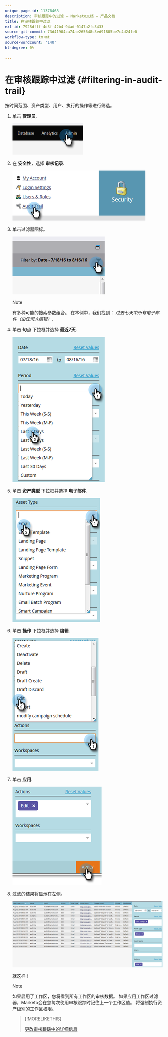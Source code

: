 ```yaml
---
unique-page-id: 11378468
description: 审核跟踪中的过滤 — Marketo文档 — 产品文档
title: 在审核跟踪中过滤
exl-id: 7928dfff-4d3f-42b4-94ad-0147a2fc3433
source-git-commit: 73d41904ca74ae265648c3ed91805be7c4d24fe0
workflow-type: tm+mt
source-wordcount: '140'
ht-degree: 0%

---
```


# 在审核跟踪中过滤 {#filtering-in-audit-trail}

按时间范围、资产类型、用户、执行的操作等进行筛选。

1. 单击 **管理员**.

   ![](assets/filtering-in-audit-trail-1.png)

1. 在 **安全性**，选择 **审核记录**.

   ![](assets/filtering-in-audit-trail-2.png)

1. 单击过滤器图标。

   ![](assets/filtering-in-audit-trail-3.png)

   >[!NOTE]
   >
   >有多种可能的搜索参数组合。 在本例中，我们找到： _过去七天中所有电子邮件（由任何人编辑）_.

1. 单击 **句点** 下拉框并选择 **最近7天**.

   ![](assets/filtering-in-audit-trail-4.png)

1. 单击 **资产类型** 下拉框并选择 **电子邮件**.

   ![](assets/filtering-in-audit-trail-5.png)

1. 单击 **操作** 下拉框并选择 **编辑**.

   ![](assets/filtering-in-audit-trail-6.png)

1. 单击 **应用**.

   ![](assets/filtering-in-audit-trail-7.png)

1. 过滤的结果将显示在左侧。

   ![](assets/filtering-in-audit-trail-8.png)

   就这样！

   >[!NOTE]
   >
   >如果启用了工作区，您将看到所有工作区的审核数据。 如果应用工作区过滤器，Marketo会在您每次使用审核跟踪时记住上一个工作区值。 将强制执行资产级别的工作区权限。

   >[!MORELIKETHIS]
   >
   >[更改审核跟踪中的详细信息](/help/marketo/product-docs/administration/audit-trail/change-details-in-audit-trail.md)
